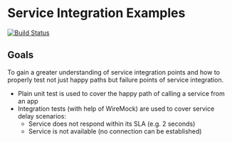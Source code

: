 # Service Integration Examples

[![Build Status](https://travis-ci.org/ddubson/service-integration-examples.svg?branch=master)](https://travis-ci.org/ddubson/service-integration-examples)

## Goals

To gain a greater understanding of service integration points and how to properly test 
not just happy paths but failure points of service integration.

- Plain unit test is used to cover the happy path of calling a service from an app
- Integration tests (with help of WireMock) are used to cover service delay scenarios:
    - Service does not respond within its SLA (e.g. 2 seconds)
    - Service is not available (no connection can be established)